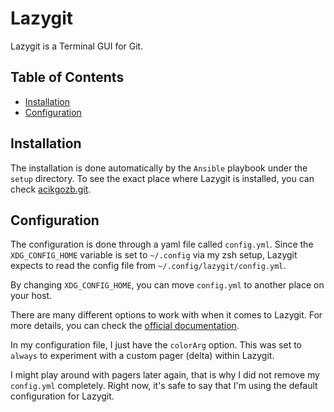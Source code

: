 # Lazygit

Lazygit is a Terminal GUI for Git.

## Table of Contents

<!--toc:start-->

- [Installation](#installation)
- [Configuration](#configuration)
<!--toc:end-->

## <a id='installation'></a> Installation

The installation is done automatically by the `Ansible` playbook under the `setup` directory.
To see the exact place where Lazygit is installed, you can check [acikgozb.git](https://github.com/acikgozb/dotfiles/tree/main/setup/roles/acikgozb.git).

## <a id='configuration'></a> Configuration

The configuration is done through a yaml file called `config.yml`.
Since the `XDG_CONFIG_HOME` variable is set to `~/.config` via my zsh setup, Lazygit expects to read the config file from `~/.config/lazygit/config.yml`.

By changing `XDG_CONFIG_HOME`, you can move `config.yml` to another place on your host.

There are many different options to work with when it comes to Lazygit. For more details, you can check the [official documentation](https://github.com/jesseduffield/lazygit/blob/master/docs/Config.md).

In my configuration file, I just have the `colorArg` option. This was set to `always` to experiment with a custom pager (delta) within Lazygit.

I might play around with pagers later again, that is why I did not remove my `config.yml` completely. Right now, it's safe to say that I'm using the default configuration for Lazygit.
